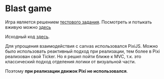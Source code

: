 # Blast game

Игра является решением [тестового задания](https://drive.google.com/file/d/1CLcbZaB6EklI9Q4RrUNjGesnTfl9COt8/view?usp=sharing).
Посмотреть и потыкать вживую можно [здесь](https://torichelly.github.io/blast-game-demo/)

Исходный код [здесь](https://github.com/Torichelly/blast-game).

Для упрощения взаимодействия с canvas использовался PixiJS.
Можно было использовать реактивный подход при реализации, тем более в Pixi реализован свой Ticker.
Но я решил пойти ближе к MVC, т.к. это классический подход отделения логики от визуальной части.

Поэтому **при реализации движок Pixi не использовался**.
